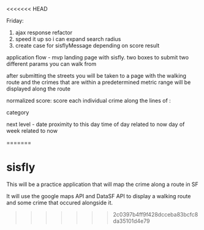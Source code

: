 <<<<<<< HEAD

Friday:
1. ajax response refactor
2. speed it up so i can expand search radius
3. create case for sisflyMessage depending on score result

application flow - mvp
landing page with sisfly. two boxes to submit two different params you can walk from

after submitting the streets you will be taken to a page with the walking route and the crimes that are within a predetermined metric range will be displayed along the route

normalized score:
score each individual crime along the lines of :

category

next level -
date proximity to this day
time of day related to now
day of week related to now

=======
# sisfly

This will be a practice application that will map the crime along a route in SF

It will use the google maps API and DataSF API to display a walking route and some crime that occured alongside it.
>>>>>>> 2c0397b4ff9f428dcceba83bcfc8da35101d4e79

